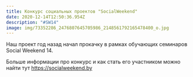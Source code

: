 ```yaml
---
title: Конкурс социальных проектов "SocialWeekend"
date: 2020-12-14T12:50:36.954Z
description: "#SW14"
image: img/73352286_2476807645705986_2148561792165478400_o.jpg
---
```

Наш проект год назад начал прокачку в рамках обучающих семинаров Social Weekend 14.

Больше информации про конкурс и как стать его участником можно найти тут https://socialweekend.by